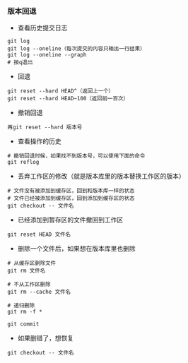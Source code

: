 
### 版本回退

* 查看历史提交日志

```
git log
git log --oneline（每次提交的内容只输出一行结果）
git log --oneline --graph
# 按q退出
```

* 回退

```
git reset --hard HEAD^（返回上一个）
git reset --hard HEAD~100（返回前一百次）
```

* 撤销回退

```
再git reset --hard 版本号
```

* 查看操作的历史

```
# 撤销回退时候，如果找不到版本号，可以使用下面的命令
git reflog
```

* 丢弃工作区的修改（就是版本库里的版本替换工作区的版本）

```
# 文件没有被添加到缓存区，回到和版本库一样的状态
# 文件已经被添加到缓存区，回到添加到缓存区的状态
git checkout -- 文件名
```

* 已经添加到暂存区的文件撤回到工作区

```
git reset HEAD 文件名
```

* 删除一个文件后，如果想在版本库里也删除

```
# 从缓存区删除文件
git rm 文件名

# 不从工作区删除
git rm --cache 文件名

# 递归删除
git rm -f *

git commit
```

* 如果删错了，想恢复

```
git checkout -- 文件名
```
